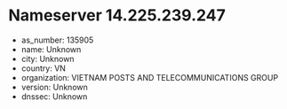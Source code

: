 # Nameserver 14.225.239.247

* as_number: 135905
* name: Unknown
* city: Unknown
* country: VN
* organization: VIETNAM POSTS AND TELECOMMUNICATIONS GROUP
* version: Unknown
* dnssec: Unknown
